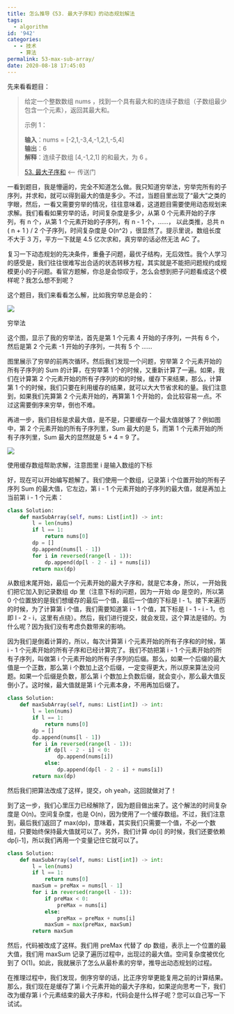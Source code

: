 ```yaml
---
title: 怎么推导《53. 最大子序和》的动态规划解法
tags:
  - algorithm
id: '942'
categories:
  - - 技术
    - 算法
permalink: 53-max-sub-array/
date: 2020-08-18 17:45:03
---
```


先来看看题目：

> 给定一个整数数组 nums ，找到一个具有最大和的连续子数组（子数组最少包含一个元素），返回其最大和。
> 
> 示例 1：
> 
> **输入**：nums = [-2,1,-3,4,-1,2,1,-5,4]  
> **输出**：6  
> **解释**：连续子数组 [4,-1,2,1] 的和最大，为 6 。
> 
> [53. 最大子序和](https://leetcode-cn.com/problems/maximum-subarray/) <-- 传送门

一看到题目，我是懵逼的，完全不知道怎么做。我只知道穷举法，穷举完所有的子序列，并求和，就可以得到最大的值是多少。不过，当题目里出现了“最大”之类的字眼，然后，一看又需要穷举的情况，往往意味着，这道题目需要使用动态规划来求解。我们看看如果穷举的话，时间复杂度是多少，从第 0 个元素开始的子序列，有 n 个，从第 1 个元素开始的子序列，有 n - 1 个，……， 以此类推，总共 n ( n + 1 ) / 2 个子序列，时间复杂度是 O(n^2) ，很显然了。提示里说，数组长度不大于 3 万，平方一下就是 4.5 亿次求和，真穷举的话必然无法 AC 了。

复习一下动态规划的先决条件，重叠子问题，最优子结构，无后效性。我个人学习的感受是，我们往往很难写出合适的状态转移方程，其实就是不能把问题规约成规模更小的子问题。看官方题解，你总是会惊叹于，怎么会想到把子问题看成这个模样呢？我怎么想不到呢？

这个题目，我们来看看怎么解，比如我穷举总是会的：

![](../images/2021/03/最大子序和的动态规划解法.png)

穷举法

这个图，显示了我的穷举法，首先是第 1 个元素 4 开始的子序列，一共有 6 个，然后是第 2 个元素 -1 开始的子序列，一共有 5 个 ……

图里展示了穷举的前两次循环。然后我们发现一个问题，穷举第 2 个元素开始的所有子序列的 Sum 的计算，在穷举第 1 个的时候，又重新计算了一遍。如果，我们在计算第 2 个元素开始的所有子序列的和的时候，缓存下来结果，那么，计算第 1 个的时候，我们只要在利用缓存的结果，就可以大大节省求和的量。我们注意到，如果我们先算第 2 个元素开始的，再算第 1 个开始的，会比较容易一点。不过这需要倒序来穷举，倒也不难。

再进一步，我们目标是求最大值，是不是，只要缓存一个最大值就够了？例如图中，第 2 个元素开始的所有子序列里，Sum 最大的是 5，而第 1 个元素开始的所有子序列里，Sum 最大的显然就是 5 + 4 = 9 了。

![](../images/2021/03/最大子序和的动态规划解法dp数组.png)

使用缓存数组帮助求解，注意图里 i 是输入数组的下标

好，现在可以开始编写题解了。我们使用一个数组，记录第 i 个位置开始的所有子序列 Sum 的最大值，它左边，第 i - 1 个元素开始的子序列的最大值，就是再加上当前第 i - 1 个元素：

```python
class Solution:
    def maxSubArray(self, nums: List[int]) -> int:
        l = len(nums)
        if l == 1:
            return nums[0]
        dp = []
        dp.append(nums[l - 1])
        for i in reversed(range(l - 1)):
            dp.append(dp[l - 2 - i] + nums[i])
        return max(dp)
```

从数组末尾开始，最后一个元素开始的最大子序和，就是它本身，所以，一开始我们把它加入到记录数组 dp 里（注意下标的问题，因为一开始 dp 是空的，所以第 0 个位置放的是我们想缓存的最后一个值，最后一个值的下标是 l - 1。接下来遍历的时候，为了计算第 i 个值，我们需要知道第 i - 1 个值，其下标是 l - 1 - i - 1，也即 l - 2 - i，这里有点绕）。然后，我们进行提交，就会发现，这个算法是错的。为什么呢？因为我们没有考虑负数带来的影响。

因为我们是倒着计算的，所以，每次计算第 i 个元素开始的所有子序和的时候，第 i - 1 个元素开始的所有子序和已经计算完了。我们不妨把第 i - 1 个元素开始的所有子序列，叫做第 i 个元素开始的所有子序列的后缀。那么，如果一个后缀的最大值是一个正数，那么第 i 个数加上这个后缀，一定变得更大，所以原来算法没问题。如果一个后缀是负数，那么第 i 个数加上负数后缀，就会变小，那么最大值反倒小了。这时候，最大值就是第 i 个元素本身，不用再加后缀了。

```python
class Solution:
    def maxSubArray(self, nums: List[int]) -> int:
        l = len(nums)
        if l == 1:
            return nums[0]
        dp = []
        dp.append(nums[l - 1])
        for i in reversed(range(l - 1)):
            if dp[l - 2 - i] < 0:
                dp.append(nums[i])
            else:
                dp.append(dp[l - 2 - i] + nums[i])
        return max(dp)
```

然后我们把算法改成了这样，提交，oh yeah，这回就做对了！

到了这一步，我们心里压力已经解除了，因为题目做出来了。这个解法的时间复杂度是 O(n)。空间复杂度，也是 O(n)，因为使用了一个缓存数组。不过，我们注意到，最后我们返回了 max(dp)，意味着，其实我们只需要一个值，不必一个数组，只要始终保持最大值就可以了。另外，我们计算 dp[i] 的时候，我们还要依赖 dp[i-1]，所以我们再用一个变量记住它就可以了。

```python
class Solution:
    def maxSubArray(self, nums: List[int]) -> int:
        l = len(nums)
        if l == 1:
            return nums[0]
        maxSum = preMax = nums[l - 1]
        for i in reversed(range(l - 1)):
            if preMax < 0:
                preMax = nums[i]
            else:
                preMax = preMax + nums[i]
            maxSum = max(preMax, maxSum)
        return maxSum
```

然后，代码被改成了这样。我们用 preMax 代替了 dp 数组，表示上一个位置的最大值，我们用 maxSum 记录了遍历过程中，出现过的最大值。空间复杂度被优化到了 O(1)。如此，我就展示了怎么从最朴素的穷举，推导出动态规划的过程。

在推理过程中，我们发现，倒序穷举的话，比正序穷举更能复用之前的计算结果。那么，我们现在是缓存了第 i 个元素开始的最大子序和，如果逆向思考一下，我们改为缓存第 i 个元素结束的最大子序和，代码会是什么样子呢？您可以自己写一下试试。